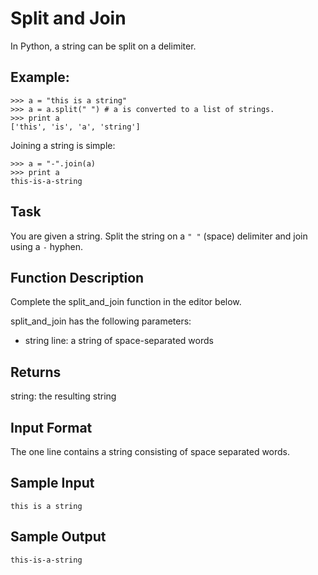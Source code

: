 # Split and Join

In Python, a string can be split on a delimiter.

## Example:

```
>>> a = "this is a string"
>>> a = a.split(" ") # a is converted to a list of strings. 
>>> print a
['this', 'is', 'a', 'string']
```

Joining a string is simple:

```
>>> a = "-".join(a)
>>> print a
this-is-a-string 
```

## Task
You are given a string. Split the string on a `" "` (space) delimiter and join using a `-` hyphen.

## Function Description

Complete the split_and_join function in the editor below.

split_and_join has the following parameters:

* string line: a string of space-separated words

## Returns

string: the resulting string

## Input Format

The one line contains a string consisting of space separated words.

## Sample Input

```
this is a string   
```

## Sample Output

```
this-is-a-string
```